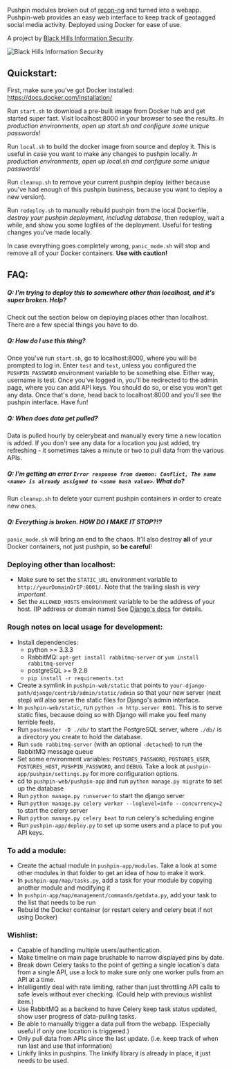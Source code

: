 Pushpin modules broken out of [recon-ng](https://bitbucket.org/LaNMaSteR53/recon-ng/) and turned into a webapp. Pushpin-web provides an easy web interface to keep track of geotagged social media activity. Deployed using Docker for ease of use.

A project by [Black Hills Information Security](http://blackhillsinfosec.com).

![Black Hills Information Security](http://blackhillsinfosec.com/_images/BHIS-Logo.png "Black Hills Information Security")

## Quickstart:
First, make sure you've got Docker installed: https://docs.docker.com/installation/

Run `start.sh` to download a pre-built image from Docker hub and get started super fast. Visit localhost:8000 in your browser to see the results. *In production environments, open up start.sh and configure some unique passwords!*

Run `local.sh` to build the docker image from source and deploy it. This is useful in case you want to make any changes to pushpin locally. *In production environments, open up local.sh and configure some unique passwords!*

Run `cleanup.sh` to remove your current pushpin deploy (either because you've had enough of this pushpin business, because you want to deploy a new version).

Run `redeploy.sh` to manually rebuild pushpin from the local Dockerfile, *destroy your pushpin deployment, including database*, then redeploy, wait a while, and show you some logfiles of the deployment. Useful for testing changes you've made locally.

In case everything goes completely wrong, `panic_mode.sh` will stop and remove all of your Docker containers. **Use with caution!**


## FAQ:

##### Q: I'm trying to deploy this to somewhere other than localhost, and it's super broken. Help?
Check out the section below on deploying places other than localhost. There are a few special things you have to do.

##### Q: How do I use this thing?
Once you've run `start.sh`, go to localhost:8000, where you will be prompted to log in. Enter `test` and `test`, unless you configured the `PUSHPIN_PASSWORD` environment variable to be something else. Either way, username is test. Once you've logged in, you'll be redirected to the admin page, where you can add API keys. You should do so, or else you won't get any data. Once that's done, head back to localhost:8000 and you'll see the pushpin interface. Have fun!

##### Q: When does data get pulled?
Data is pulled hourly by celerybeat and manually every time a new location is added. If you don't see any data for a location you just added, try refreshing - it sometimes takes a minute or two to pull data from the various APIs.

##### Q: I'm getting an error `Error response from daemon: Conflict, The name <name> is already assigned to <some hash value>`. What do?
Run `cleanup.sh` to delete your current pushpin containers in order to create new ones.

##### Q: Everything is broken. HOW DO I MAKE IT STOP?!?
`panic_mode.sh` will bring an end to the chaos. It'll also destroy **all** of your Docker containers, not just pushpin, so **be careful**!


### Deploying other than localhost:

* Make sure to set the `STATIC_URL` environment variable to `http://yourDomainOrIP:8001/`. Note that the trailing slash is *very important*.
* Set the `ALLOWED_HOSTS` environment variable to be the address of your host. (IP address or domain name) See [Django's docs](https://docs.djangoproject.com/en/1.7/ref/settings/#allowed-hosts) for details.


### Rough notes on local usage for development:

* Install dependencies:
  * python >= 3.3.3
  * RabbitMQ: `apt-get install rabbitmq-server` or `yum install rabbitmq-server`
  * postgreSQL >= 9.2.8
  * `pip install -r requirements.txt`
* Create a symlink in `pushpin-web/static` that points to `your-django-path/django/contrib/admin/static/admin` so that your new server (next step) will also serve the static files for Django's admin interface.
* In `pushpin-web/static`, run `python -m http.server 8001`. This is to serve static files, because doing so with Django will make you feel many terrible feels.
* Run `postmaster -D ./db/` to start the PostgreSQL server, where `./db/` is a directory you create to hold the database.
* Run `sudo rabbitmq-server` (with an optional `-detached`) to run the RabbitMQ message queue
* Set some environment variables: `POSTGRES_PASSWORD`, `POSTGRES_USER`, `POSTGRES_HOST`, `PUSHPIN_PASSWORD`, and `DEBUG`. Take a look at `pushpin-app/pushpin/settings.py` for more configuration options.
* cd to `pushpin-web/pushpin-app` and run `python manage.py migrate` to set up the database
* Run `python manage.py runserver` to start the django server
* Run `python manage.py celery worker --loglevel=info --concurrency=2` to start the celery server
* Run `python manage.py celery beat` to run celery's scheduling engine
* Run `pushpin-app/deploy.py` to set up some users and a place to put you API keys.

### To add a module:
 * Create the actual module in `pushpin-app/modules`. Take a look at some other modules in that folder to get an idea of how to make it work.
 * In `pushpin-app/map/tasks.py`, add a task for your module by copying another module and modifying it
 * In `pushpin-app/map/management/commands/getdata.py`, add your task to the list that needs to be run
 * Rebuild the Docker container (or restart celery and celery beat if not using Docker)

### Wishlist:
* Capable of handling multiple users/authentication.
* Make timeline on main page brushable to narrow displayed pins by date.
* Break down Celery tasks to the point of getting a single location's data from a single API, use a lock to make sure only one worker pulls from an API at a time.
* Intelligently deal with rate limiting, rather than just throttling API calls to safe levels without ever checking. (Could help with previous wishlist item.)
* Use RabbitMQ as a backend to have Celery keep task status updated, show user progress of data-pulling tasks.
* Be able to manually trigger a data pull from the webapp. (Especially useful if only one location is triggered.)
* Only pull data from APIs since the last update. (i.e. keep track of when run last and use that information)
* Linkify links in pushpins. The linkify library is already in place, it just needs to be used.
